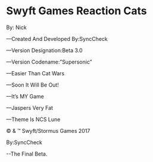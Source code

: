 Swyft Games Reaction Cats
=============================
By: Nick

—Created And Developed By:SyncCheck

—Version Designation:Beta 3.0

—Version Codename:”Supersonic”

—Easier Than Cat Wars

—Soon It Will Be Out!

—It’s MY Game

—Jaspers Very Fat

—Theme Is NCS Lune


© & ™ Swyft/Stormus Games 2017


By:SyncCheck

--The Final Beta.
